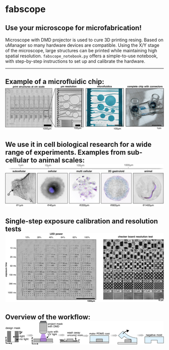 # fabscope
## Use your microscope for microfabrication!
Microscope with DMD projector is used to cure 3D printing resing. Based on uManager so many hardware devices are compatible.
Using the X/Y stage of the microscope, large structures can be printed while maintaining high spatial resolution.
`fabscope_notebook.py` offers a simple-to-use notebook, with step-by-step instructions to set up and calibrate the hardware. 

----
Example of a microfluidic chip:
![microfluidics.jpg](./figures/microfluidics.jpg)
----
We use it in cell biological research for a wide range of experiments. Examples from sub-cellular to animal scales:
![abstract.jpg](./figures/abstract.jpg)
----
Single-step exposure calibration and resolution tests
![calibration.jpg](./figures/calibration.jpg)
----
Overview of the workflow:
![method.jpg](./figures/method.jpg)
----


